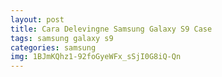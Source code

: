 ```yaml
---
layout: post
title: Cara Delevingne Samsung Galaxy S9 Case
tags: samsung galaxy s9
categories: samsung
img: 1BJmKQhz1-92foGyeWFx_sSjI0G8iQ-Qn
---
```

